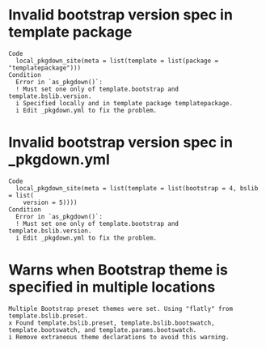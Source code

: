 # Invalid bootstrap version spec in template package

    Code
      local_pkgdown_site(meta = list(template = list(package = "templatepackage")))
    Condition
      Error in `as_pkgdown()`:
      ! Must set one only of template.bootstrap and template.bslib.version.
      i Specified locally and in template package templatepackage.
      i Edit _pkgdown.yml to fix the problem.

# Invalid bootstrap version spec in _pkgdown.yml

    Code
      local_pkgdown_site(meta = list(template = list(bootstrap = 4, bslib = list(
        version = 5))))
    Condition
      Error in `as_pkgdown()`:
      ! Must set one only of template.bootstrap and template.bslib.version.
      i Edit _pkgdown.yml to fix the problem.

# Warns when Bootstrap theme is specified in multiple locations

    Multiple Bootstrap preset themes were set. Using "flatly" from template.bslib.preset.
    x Found template.bslib.preset, template.bslib.bootswatch, template.bootswatch, and template.params.bootswatch.
    i Remove extraneous theme declarations to avoid this warning.

